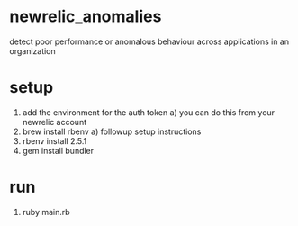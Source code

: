 # newrelic_anomalies
detect poor performance or anomalous behaviour across applications in an organization


# setup
1) add the environment for the auth token
  a) you can do this from your newrelic account
2) brew install rbenv
  a) followup setup instructions
3) rbenv install 2.5.1
4) gem install bundler

# run
1) ruby main.rb
